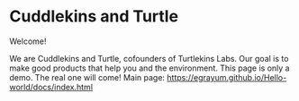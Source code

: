 # Cuddlekins and Turtle

Welcome!

We are Cuddlekins and Turtle, cofounders of Turtlekins Labs.
Our goal is to make good products that help you and the environment.
This page is only a demo. The real one will come!
Main page: https://egrayum.github.io/Hello-world/docs/index.html

